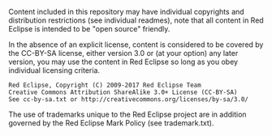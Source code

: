 Content included in this repository may have individual copyrights and distribution
restrictions (see individual readmes), note that all content in Red Eclipse
is intended to be "open source" friendly.

In the absence of an explicit license, content is considered to be covered by
the CC-BY-SA license, either version 3.0 or (at your option) any later version,
you may use the content in Red Eclipse so long as you obey individual
licensing criteria.

    Red Eclipse, Copyright (C) 2009-2017 Red Eclipse Team
    Creative Commons Attribution ShareAlike 3.0+ License (CC-BY-SA)
    See cc-by-sa.txt or http://creativecommons.org/licenses/by-sa/3.0/

The use of trademarks unique to the Red Eclipse project are in addition
governed by the Red Eclipse Mark Policy (see trademark.txt).
